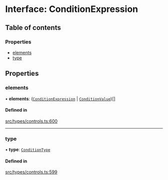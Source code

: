 # Interface: ConditionExpression

## Table of contents

### Properties

- [elements](../wiki/ConditionExpression#elements)
- [type](../wiki/ConditionExpression#type)

## Properties

### elements

• **elements**: ([`ConditionExpression`](../wiki/ConditionExpression) \| [`ConditionValue`](../wiki/ConditionValue))[]

#### Defined in

[src/types/controls.ts:600](https://github.com/decisively-io/interview-sdk/blob/bdb144e/src/types/controls.ts#L600)

___

### type

• **type**: [`ConditionType`](../wiki/Exports#conditiontype)

#### Defined in

[src/types/controls.ts:599](https://github.com/decisively-io/interview-sdk/blob/bdb144e/src/types/controls.ts#L599)

